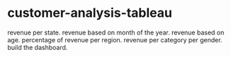 # customer-analysis-tableau
 revenue per state.
 revenue based on month of the year.
 revenue based on age.
 percentage of revenue per region.
 revenue per category per gender.
 build the dashboard.
